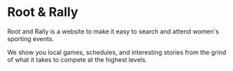 # Root & Rally
Root and Rally is a website to make it easy to search and attend women's sporting events.

We show you local games, schedules, and interesting stories from the grind of what it takes to compete at the highest levels.
